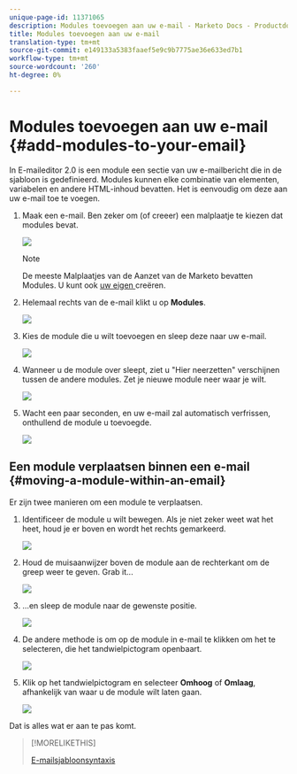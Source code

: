 ```yaml
---
unique-page-id: 11371065
description: Modules toevoegen aan uw e-mail - Marketo Docs - Productdocumentatie
title: Modules toevoegen aan uw e-mail
translation-type: tm+mt
source-git-commit: e149133a5383faaef5e9c9b7775ae36e633ed7b1
workflow-type: tm+mt
source-wordcount: '260'
ht-degree: 0%

---
```



# Modules toevoegen aan uw e-mail {#add-modules-to-your-email}

In E-maileditor 2.0 is een module een sectie van uw e-mailbericht die in de sjabloon is gedefinieerd. Modules kunnen elke combinatie van elementen, variabelen en andere HTML-inhoud bevatten. Het is eenvoudig om deze aan uw e-mail toe te voegen.

1. Maak een e-mail. Ben zeker om (of creeer) een malplaatje te kiezen dat modules bevat.

   ![](assets/one-1.png)

   >[!NOTE]
   >
   >De meeste Malplaatjes van de Aanzet van de Marketo bevatten Modules. U kunt ook [uw eigen ](http://docs.marketo.com/display/DOCS/Email+Template+Syntax#EmailTemplateSyntax-Modules) creëren.

1. Helemaal rechts van de e-mail klikt u op **Modules**.

   ![](assets/two-3.png)

1. Kies de module die u wilt toevoegen en sleep deze naar uw e-mail.

   ![](assets/three-3.png)

1. Wanneer u de module over sleept, ziet u &quot;Hier neerzetten&quot; verschijnen tussen de andere modules. Zet je nieuwe module neer waar je wilt.

   ![](assets/four-2.png)

1. Wacht een paar seconden, en uw e-mail zal automatisch verfrissen, onthullend de module u toevoegde.

   ![](assets/five-3.png)

## Een module verplaatsen binnen een e-mail {#moving-a-module-within-an-email}

Er zijn twee manieren om een module te verplaatsen.

1. Identificeer de module u wilt bewegen. Als je niet zeker weet wat het heet, houd je er boven en wordt het rechts gemarkeerd.

   ![](assets/six-2.png)

1. Houd de muisaanwijzer boven de module aan de rechterkant om de greep weer te geven. Grab it...

   ![](assets/seven-2.png)

1. ...en sleep de module naar de gewenste positie.

   ![](assets/eight-2.png)

1. De andere methode is om op de module in e-mail te klikken om het te selecteren, die het tandwielpictogram openbaart.

   ![](assets/nine-2.png)

1. Klik op het tandwielpictogram en selecteer **Omhoog** of **Omlaag**, afhankelijk van waar u de module wilt laten gaan.

   ![](assets/ten-2.png)

Dat is alles wat er aan te pas komt.

>[!MORELIKETHIS]
>
>[E-mailsjabloonsyntaxis](email-template-syntax.md)

